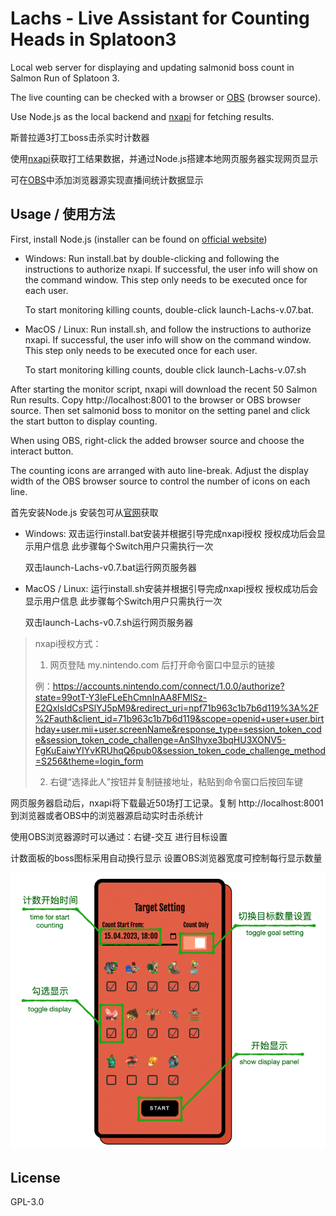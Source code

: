 Lachs - Live Assistant for Counting Heads in Splatoon3
===

Local web server for displaying and updating salmonid boss count in Salmon Run of Splatoon 3.

The live counting can be checked with a browser or [OBS](https://obsproject.com/) (browser source).

Use Node.js as the local backend and [nxapi](https://github.com/samuelthomas2774/nxapi) for fetching results.

斯普拉遁3打工boss击杀实时计数器

使用[nxapi](https://github.com/samuelthomas2774/nxapi)获取打工结果数据，并通过Node.js搭建本地网页服务器实现网页显示

可在[OBS](https://obsproject.com/)中添加浏览器源实现直播间统计数据显示

## Usage / 使用方法
First, install Node.js (installer can be found on [official website](https://nodejs.org/en))

- Windows:
    Run install.bat by double-clicking and following the instructions to authorize nxapi.
    If successful, the user info will show on the command window.
    This step only needs to be executed once for each user.
    
    To start monitoring killing counts, double-click launch-Lachs-v.07.bat.

- MacOS / Linux:
    Run install.sh, and follow the instructions to authorize nxapi.
    If successful, the user info will show on the command window.
    This step only needs to be executed once for each user.

    To start monitoring killing counts, double click launch-Lachs-v.07.sh

After starting the monitor script, nxapi will download the recent 50 Salmon Run results.
Copy http://localhost:8001 to the browser or OBS browser source. 
Then set salmonid boss to monitor on the setting panel and click the start button to display counting.

When using OBS, right-click the added browser source and choose the interact button. 

The counting icons are arranged with auto line-break. Adjust the display width of the OBS browser source 
to control the number of icons on each line.

首先安装Node.js 安装包可从[官网](https://nodejs.org/en)获取

- Windows:
    双击运行install.bat安装并根据引导完成nxapi授权 授权成功后会显示用户信息 此步骤每个Switch用户只需执行一次

    双击launch-Lachs-v0.7.bat运行网页服务器

- MacOS / Linux:
    运行install.sh安装并根据引导完成nxapi授权 授权成功后会显示用户信息 此步骤每个Switch用户只需执行一次

    双击launch-Lachs-v0.7.sh运行网页服务器

> nxapi授权方式：
> 1. 网页登陆 my.nintendo.com 后打开命令窗口中显示的链接
> 
> 例：https://accounts.nintendo.com/connect/1.0.0/authorize?state=99otT-Y3IeFLeEhCmnInAA8FMlSz-E2QxlsIdCsPSlYJ5pM9&redirect_uri=npf71b963c1b7b6d119%3A%2F%2Fauth&client_id=71b963c1b7b6d119&scope=openid+user+user.birthday+user.mii+user.screenName&response_type=session_token_code&session_token_code_challenge=AnSIhyxe3bqHU3XONV5-FgKuEaiwYIYvKRUhqQ6pub0&session_token_code_challenge_method=S256&theme=login_form
> 
> 2. 右键“选择此人”按钮并复制链接地址，粘贴到命令窗口后按回车键

网页服务器启动后，nxapi将下载最近50场打工记录。复制 http://localhost:8001 到浏览器或者OBS中的浏览器源启动实时击杀统计

使用OBS浏览器源时可以通过：右键-交互 进行目标设置

计数面板的boss图标采用自动换行显示 设置OBS浏览器宽度可控制每行显示数量

![manual image](./img/manual.png)

## License
GPL-3.0